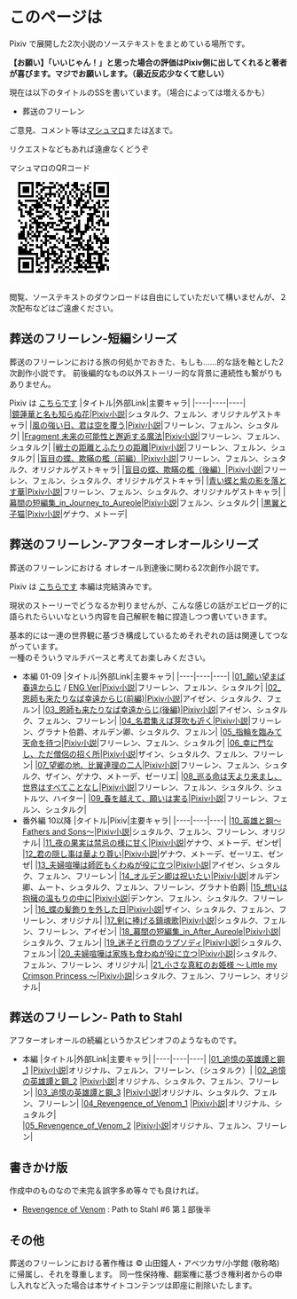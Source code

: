 # このページは

Pixiv で展開した2次小説のソーステキストをまとめている場所です。

**【お願い】「いいじゃん！」と思った場合の評価はPixiv側に出してくれると著者が喜びます。マジでお願いします。（最近反応少なくて悲しい）**


現在は以下のタイトルのSSを書いています。（場合によっては増えるかも）
- 葬送のフリーレン

ご意見、コメント等は[マシュマロ](https://marshmallow-qa.com/g6ovizis0w4yvse?t=0p4BNL&utm_medium=url_text&utm_source=promotion)または[X](https://x.com/rvr75_raiden/)まで。

リクエストなどもあれば遠慮なくどうぞ

マシュマロのQRコード  
![alt text](image.png)

閲覧、ソーステキストのダウンロードは自由にしていただいて構いませんが、２次配布などはご遠慮ください。


## 葬送のフリーレン-短編シリーズ

葬送のフリーレンにおける旅の何処かでおきた、もしも……的な話を軸とした2次創作小説です。
前後編的なもの以外ストーリー的な背景に連続性も繋がりもありません。

Pixiv は [こちらです](https://www.pixiv.net/novel/series/11475764)
|タイトル|外部Link|主要キャラ|
|----|----|----|    
|[鏡蓮華と名も知らぬ花](./frierenSINGLE/01_鏡蓮華と名も知らぬ花.md)|[Pixiv小説](https://www.pixiv.net/novel/show.php?id=21425380)|シュタルク、フェルン、オリジナルゲストキャラ|
|[風の強い日、君は空を覆う](./frierenSINGLE/02_風の強い日、君は空を覆う.md)|[Pixiv小説](https://www.pixiv.net/novel/show.php?id=21465301)|フリーレン、フェルン、シュタルク|
|[Fragment 未来の可能性と邂逅する魔法](./frierenSINGLE/03_Fragment_未来の可能性と邂逅する魔法.md)|[Pixiv小説](https://www.pixiv.net/novel/show.php?id=21606580)|フリーレン、フェルン、シュタルク|
|[戦士の距離とふたりの距離](./frierenSINGLE/04_戦士の距離とふたりの距離.md)|[Pixiv小説](https://www.pixiv.net/novel/show.php?id=21957774)|フリーレン、フェルン、シュタルク|
|[盲目の蝶、欺瞞の檻（前編）](./frierenSINGLE/05_盲目の蝶、欺瞞の檻（前編）.md)|[Pixiv小説](https://www.pixiv.net/novel/show.php?id=22191759)|フリーレン、フェルン、シュタルク、オリジナルゲストキャラ|
|[盲目の蝶、欺瞞の檻（後編）](./frierenSINGLE/06_盲目の蝶、欺瞞の檻（後編）.md)|[Pixiv小説](https://www.pixiv.net/novel/show.php?id=22291675)|フリーレン、フェルン、シュタルク、オリジナルゲストキャラ|
|[青い蝶と紫の影を落とす華](./frierenSINGLE/07_青い蝶と紫の影を落とす華.md)|[Pixiv小説](https://www.pixiv.net/novel/show.php?id=22885649)|フリーレン、フェルン、シュタルク、オリジナルゲストキャラ|
|[幕間の短編集_in_Journey_to_Aureole](./frierenSINGLE/08_幕間の短編集①_in_Journey_to_Aureole.md)|[Pixiv小説](https://www.pixiv.net/novel/show.php?id=23556454)|フェルン、シュタルク|
|[黒翼と子猫](./frierenSINGLE/09_黒翼と子猫.md)|[Pixiv小説](https://www.pixiv.net/novel/show.php?id=23692407)|ゲナウ、メトーデ|


## 葬送のフリーレン-アフターオレオールシリーズ

葬送のフリーレンにおける オレオール到達後に関わる2次創作小説です。

Pixiv は [こちらです](https://www.pixiv.net/novel/series/11445928) 本編は完結済みです。

現状のストーリーでどうなるか判りませんが、こんな感じの話がエピローグ的に語られたらいいなという内容を自己解釈を軸に捏造しつつ書いていきます。

基本的には一連の世界観に基づき構成しているためそれぞれの話は関連してつながっています。  
一種のそういうマルチバースと考えてお楽しみください。

- 本編 01-09
    |タイトル|外部Link|主要キャラ|
    |----|----|----|
    |[01_願い望まば春遠からじ](./AfterAUREOLE/01_願い望まば春遠からじ.md) / [ENG Ver](./AfterAUREOLE/ENG/01_If_wish_for_happiness_can_spring_be_far_behind.md)|[Pixiv小説](https://www.pixiv.net/novel/show.php?id=21368647)|フリーレン、フェルン、シュタルク|
    |[02_恩師も来たりなば幸遠からじ(前編)](./AfterAUREOLE/02_恩師も来たりなば幸遠からじ(前編).md)|[Pixiv小説](https://www.pixiv.net/novel/show.php?id=21388765)|アイゼン、シュタルク、フェルン|
    |[03_恩師も来たりなば幸遠からじ(後編)](./AfterAUREOLE/03_恩師も来たりなば幸遠からじ(後編).md)|[Pixiv小説](https://www.pixiv.net/novel/show.php?id=21392321)|アイゼン、シュタルク、フェルン、フリーレン|
    |[04_名君集えば芽吹も近く](./AfterAUREOLE/04_名君集えば芽吹きも近く.md)|[Pixiv小説](https://www.pixiv.net/novel/show.php?id=21520199)|フリーレン、グラナト伯爵、オルデン卿、シュタルク、フェルン|
    |[05_指輪を臨みて天命を待つ](./AfterAUREOLE/05_指輪を臨みて天命を待つ.md)|[Pixiv小説](https://www.pixiv.net/novel/show.php?id=21564215)|フリーレン、フェルン、シュタルク|
    |[06_幸に門なし、ただ僧侶の招く所](./AfterAUREOLE/06_幸に門なし、ただ僧侶の招く所.md)|[Pixiv小説](https://www.pixiv.net/novel/show.php?id=21654321)|ザイン、シュタルク、フェルン、フリーレン|
    |[07_望郷の地、比翼連理の二人](./AfterAUREOLE/07_望郷の地、比翼連理の二人.md)|[Pixiv小説](https://www.pixiv.net/novel/show.php?id=21758620)|フリーレン、フェルン、シュタルク、ザイン、ゲナウ、メトーデ、ゼーリエ|
    |[08_巡る命は天より来まし、世界はすべてことなし](./AfterAUREOLE/08_巡る命は天より来まし、世界は全てこともなし.md)|[Pixiv小説](https://www.pixiv.net/novel/show.php?id=21816228)|フリーレン、フェルン、シュタルク、シュトルツ、ハイター| 
    |[09_春を越えて、願いは実る](./AfterAUREOLE/09_春を超えて、願いは実る.md)|[Pixiv小説](https://www.pixiv.net/novel/show.php?id=21887534)|フリーレン、フェルン、シュタルク|
- 番外編 10以降
    |タイトル|Pixiv|主要キャラ|
    |----|----|----|
    |[10_英雄と鋼～Fathers and Sons～](./AfterAUREOLE/10_英雄と鋼～Fathers%20and%20Sons～.md)|[Pixiv小説](https://www.pixiv.net/novel/show.php?id=22017395)|シュタルク、フェルン、フリーレン、オリジナル|
    |[11_夜の果実は禁忌の様に甘く](./AfterAUREOLE/11_夜の果実酒は禁忌の様に甘く.md)|[Pixiv小説](https://www.pixiv.net/novel/show.php?id=22091161)|ゲナウ、メトーデ、ゼンぜ|
    |[12_君の隠し事は華より尊い](./AfterAUREOLE/12_君の隠し事は華より尊い.md)|[Pixiv小説](https://www.pixiv.net/novel/show.php?id=22367902)|ゲナウ、メトーデ、ゼーリエ、ゼンぜ|
    |[13_夫婦喧嘩は師匠もくわぬが役に立つ](./AfterAUREOLE/13_夫婦喧嘩は師匠もくわぬが役に立つ.md)|[Pixiv小説](https://www.pixiv.net/novel/show.php?id=22512490)|アイゼン、シュタルク、フェルン、フリーレン|
    |[14_オルデン卿は祝いたい](./AfterAUREOLE/14_オルデン卿は祝いたい.md)|[Pixiv小説](https://www.pixiv.net/novel/show.php?id=22617320)|オルデン卿、ムート、シュタルク、フェルン、フリーレン、グラナト伯爵|
    |[15_想いは抱擁の温もりの中に](./AfterAUREOLE/15_想いは抱擁の温もりの中に.md)|[Pixiv小説](https://www.pixiv.net/novel/show.php?id=22734982)|デンケン、フェルン、シュタルク、フリーレン|
    |[16_蝶の髪飾りを外した日](./AfterAUREOLE/16_蝶の髪飾りを外した日.md)|[Pixiv小説](https://www.pixiv.net/novel/show.php?id=23009847)|ザイン、シュタルク、フェルン、フリーレン、オリジナル|
    |[17_剣に捧げる鎮魂歌](./AfterAUREOLE/17_剣に捧げる鎮魂歌.md)|[Pixiv小説](https://www.pixiv.net/novel/show.php?id=23156901)|シュタルク、フェルン、フリーレン、アイゼン|
    |[18_幕間の短編集_in_After_Aureole](./AfterAUREOLE/18_幕間の短編集①_in_After_Aureole.md)|[Pixiv小説](https://www.pixiv.net/novel/show.php?id=23556559)|シュタルク、フェルン|
    |[19_迷子と行商のラプソディ](./AfterAUREOLE/19_迷子と行商のラプソディ.md)|[Pixiv小説](https://www.pixiv.net/novel/show.php?id=23797957)|シュタルク、フェルン|
    |[20_夫婦喧嘩は家族も食わぬが役に立つ](./AfterAUREOLE/20_夫婦喧嘩は家族も食わぬが役に立つ.md)|[Pixiv小説](https://www.pixiv.net/novel/show.php?id=23917046)|シュタルク、フェルン、フリーレン、オリジナル|
    |[21_小さな真紅のお姫様 ～ Little my Crimson Princess ～](./AfterAUREOLE/21_Little_my_Crimson_princess.md)|[Pixiv小説](https://www.pixiv.net/novel/show.php?id=24132751)|シュタルク、フェルン、フリーレン、オリジナル|


## 葬送のフリーレン- Path to Stahl 

アフターオレオールの続編というかスピンオフのようなものです。

- 本編
    |タイトル|外部Link|主要キャラ|
    |----|----|----|
    |[01_追憶の英雄譚と鋼_1](./PathToStahl/01_追憶の英雄譚と鋼_1.md) |[Pixiv小説](https://www.pixiv.net/novel/show.php?id=23532246)|オリジナル、フェルン、フリーレン、（シュタルク）|
    |[02_追憶の英雄譚と鋼_2](./PathToStahl/02_追憶の英雄譚と鋼_2.md) |[Pixiv小説](https://www.pixiv.net/novel/show.php?id=23651000)|オリジナル、シュタルク、フェルン、フリーレン|
    |[03_追憶の英雄譚と鋼_3](./PathToStahl/03_追憶の英雄譚と鋼_3.md) |[Pixiv小説](https://www.pixiv.net/novel/show.php?id=23847514)|オリジナル、シュタルク、フェルン、フリーレン|
    |[04_Revengence_of_Venom_1](./PathToStahl/04_Revengence_of_Venom_1.md) |[Pixiv小説](https://www.pixiv.net/novel/show.php?id=23992486)|オリジナル、シュタルク|    
    |[05_Revengence_of_Venom_2](./PathToStahl/05_Revengence_of_Venom_2.md) |[Pixiv小説](https://www.pixiv.net/novel/show.php?id=23992486)|オリジナル、フェルン、フリーレン|    


## 書きかけ版
作成中のものなので未完＆誤字多め等々でも良ければ。

- [Revengence of Venom](./draft/Revengence_of_Venom.md) : Path to Stahl #6 第１部後半


## その他
葬送のフリーレンにおける著作権は ©️ 山田鐘人・アベツカサ/小学館 (敬称略) に帰属し、それを尊重します。
同一性保持権、翻案権に基づき権利者からの申し入れなど入った場合は本サイトコンテンツは即座に削除いたします。